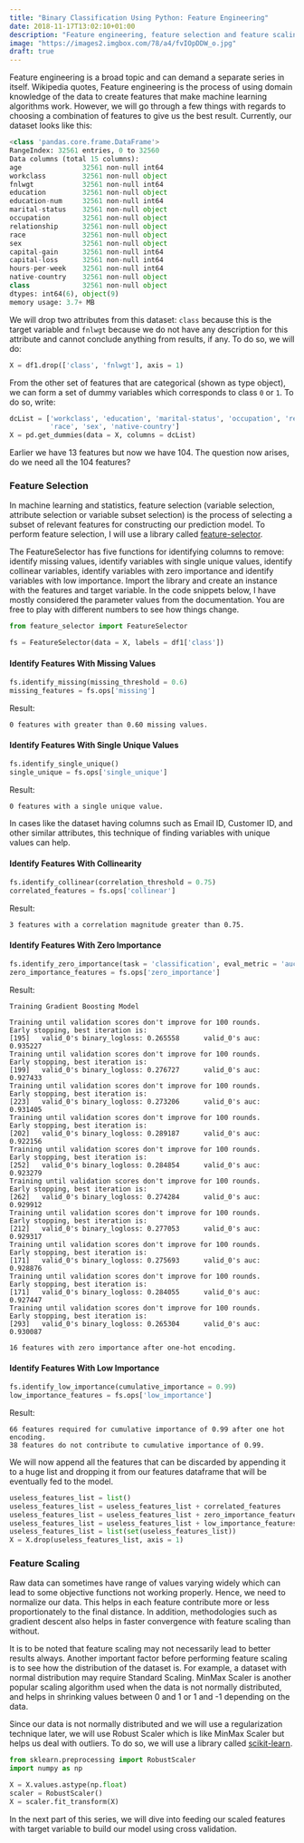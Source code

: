 ```yaml
---
title: "Binary Classification Using Python: Feature Engineering"
date: 2018-11-17T13:02:10+01:00
description: "Feature engineering, feature selection and feature scaling"
image: "https://images2.imgbox.com/78/a4/fvIOpDDW_o.jpg"
draft: true
---
```


Feature engineering is a broad topic and can demand a separate series in itself. Wikipedia quotes, Feature engineering is the process of using domain knowledge of the data to create features that make machine learning algorithms work. However, we will go through a few things with regards to choosing a combination of features to give us the best result. Currently, our dataset looks like this:

```Python
<class 'pandas.core.frame.DataFrame'>
RangeIndex: 32561 entries, 0 to 32560
Data columns (total 15 columns):
age               32561 non-null int64
workclass         32561 non-null object
fnlwgt            32561 non-null int64
education         32561 non-null object
education-num     32561 non-null int64
marital-status    32561 non-null object
occupation        32561 non-null object
relationship      32561 non-null object
race              32561 non-null object
sex               32561 non-null object
capital-gain      32561 non-null int64
capital-loss      32561 non-null int64
hours-per-week    32561 non-null int64
native-country    32561 non-null object
class             32561 non-null object
dtypes: int64(6), object(9)
memory usage: 3.7+ MB
```

We will drop two attributes from this dataset: `class` because this is the target variable and `fnlwgt` because we do not have any description for this attribute and cannot conclude anything from results, if any. To do so, we will do:

```Python
X = df1.drop(['class', 'fnlwgt'], axis = 1)
```

From the other set of features that are categorical (shown as type object), we can form a set of dummy variables which corresponds to class `0` or `1`. To do so, write:

```Python
dcList = ['workclass', 'education', 'marital-status', 'occupation', 'relationship',
          'race', 'sex', 'native-country']
X = pd.get_dummies(data = X, columns = dcList)
```

Earlier we have 13 features but now we have 104. The question now arises, do we need all the 104 features?

### Feature Selection

In machine learning and statistics, feature selection (variable selection, attribute selection or variable subset selection) is the process of selecting a subset of relevant features for constructing our prediction model. To perform feature selection, I will use a library called [feature-selector](https://github.com/WillKoehrsen/feature-selector/).

The FeatureSelector has five functions for identifying columns to remove: identify missing values, identify variables with single unique values, identify collinear variables, identify variables with zero importance and identify variables with low importance. Import the library and create an instance with the features and target variable. In the code snippets below, I have mostly considered the parameter values from the documentation. You are free to play with different numbers to see how things change.

```Python
from feature_selector import FeatureSelector

fs = FeatureSelector(data = X, labels = df1['class'])
```

#### Identify Features With Missing Values

```Python
fs.identify_missing(missing_threshold = 0.6)
missing_features = fs.ops['missing']
```

Result:

```
0 features with greater than 0.60 missing values.
```

#### Identify Features With Single Unique Values

```Python
fs.identify_single_unique()
single_unique = fs.ops['single_unique']
```

Result:

```
0 features with a single unique value.
```

In cases like the dataset having columns such as Email ID, Customer ID, and other similar attributes, this technique of finding variables with unique values can help.

#### Identify Features With Collinearity

```Python
fs.identify_collinear(correlation_threshold = 0.75)
correlated_features = fs.ops['collinear']
```

Result:

```
3 features with a correlation magnitude greater than 0.75.
```

#### Identify Features With Zero Importance

```Python
fs.identify_zero_importance(task = 'classification', eval_metric = 'auc', n_iterations = 10, early_stopping = True)
zero_importance_features = fs.ops['zero_importance']
```

Result:

```
Training Gradient Boosting Model

Training until validation scores don't improve for 100 rounds.
Early stopping, best iteration is:
[195]   valid_0's binary_logloss: 0.265558      valid_0's auc: 0.935227
Training until validation scores don't improve for 100 rounds.
Early stopping, best iteration is:
[199]   valid_0's binary_logloss: 0.276727      valid_0's auc: 0.927433
Training until validation scores don't improve for 100 rounds.
Early stopping, best iteration is:
[223]   valid_0's binary_logloss: 0.273206      valid_0's auc: 0.931405
Training until validation scores don't improve for 100 rounds.
Early stopping, best iteration is:
[202]   valid_0's binary_logloss: 0.289187      valid_0's auc: 0.922156
Training until validation scores don't improve for 100 rounds.
Early stopping, best iteration is:
[252]   valid_0's binary_logloss: 0.284854      valid_0's auc: 0.923279
Training until validation scores don't improve for 100 rounds.
Early stopping, best iteration is:
[262]   valid_0's binary_logloss: 0.274284      valid_0's auc: 0.929912
Training until validation scores don't improve for 100 rounds.
Early stopping, best iteration is:
[212]   valid_0's binary_logloss: 0.277053      valid_0's auc: 0.929317
Training until validation scores don't improve for 100 rounds.
Early stopping, best iteration is:
[171]   valid_0's binary_logloss: 0.275693      valid_0's auc: 0.928876
Training until validation scores don't improve for 100 rounds.
Early stopping, best iteration is:
[171]   valid_0's binary_logloss: 0.284055      valid_0's auc: 0.927447
Training until validation scores don't improve for 100 rounds.
Early stopping, best iteration is:
[293]   valid_0's binary_logloss: 0.265304      valid_0's auc: 0.930087

16 features with zero importance after one-hot encoding.
```

#### Identify Features With Low Importance

```Python
fs.identify_low_importance(cumulative_importance = 0.99)
low_importance_features = fs.ops['low_importance']
```

Result:

```
66 features required for cumulative importance of 0.99 after one hot encoding.
38 features do not contribute to cumulative importance of 0.99.
```

We will now append all the features that can be discarded by appending it to a huge list and dropping it from our features dataframe that will be eventually fed to the model.

```Python
useless_features_list = list()
useless_features_list = useless_features_list + correlated_features
useless_features_list = useless_features_list + zero_importance_features
useless_features_list = useless_features_list + low_importance_features
useless_features_list = list(set(useless_features_list))
X = X.drop(useless_features_list, axis = 1)
```

### Feature Scaling

Raw data can sometimes have range of values varying widely which can lead to some objective functions not working properly. Hence, we need to normalize our data. This helps in each feature contribute more or less proportionately to the final distance. In addition, methodologies such as gradient descent also helps in faster convergence with feature scaling than without.

It is to be noted that feature scaling may not necessarily lead to better results always. Another important factor before performing feature scaling is to see how the distribution of the dataset is. For example, a dataset with normal distribution may require Standard Scaling. MinMax Scaler is another popular scaling algorithm used when the data is not normally distributed, and helps in shrinking values between 0 and 1 or 1 and -1 depending on the data.

Since our data is not normally distributed and we will use a regularization technique later, we will use Robust Scaler which is like MinMax Scaler but helps us deal with outliers. To do so, we will use a library called [scikit-learn](https://scikit-learn.org/stable/).

```Python
from sklearn.preprocessing import RobustScaler
import numpy as np

X = X.values.astype(np.float)
scaler = RobustScaler()
X = scaler.fit_transform(X)
```

In the next part of this series, we will dive into feeding our scaled features with target variable to build our model using cross validation.